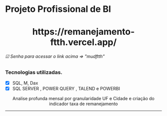 # Projeto Profissional de BI
<h1 align="center">
https://remanejamento-ftth.vercel.app/
<h6> ☑ Senha para acessar o link acima => "mudftth"</h6>
</h1>

### Tecnologias utilizadas.
- [x] SQL, M, Dax
- [x] SQL SERVER , POWER QUERY , TALEND e POWERBI

<p align="center">Analise profunda mensal por granularidade UF e Cidade e criação do indicador taxa de remanejamento</p>

<hr />